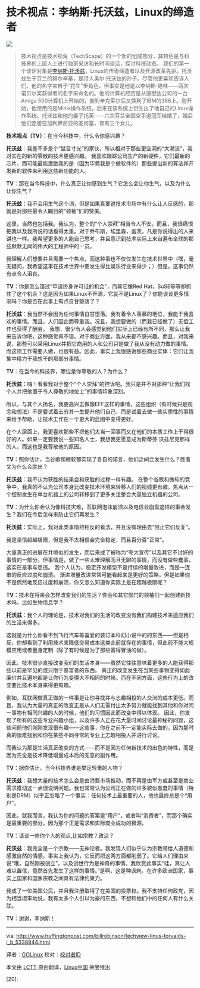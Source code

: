 技术视点：李纳斯·托沃兹，Linux的缔造者
================================================================================
![](http://images.huffingtonpost.com/2012-06-27-techscapelogocolumn1.jpg)

> 技术视点是技术视角（TechScape）的一个新的组成部分，其特色是与科技界的上层人士进行独家采访和长时间谈话，探讨科技动态。
> 我们的第一个谈话对象是[李纳斯·托沃兹][1]，Linux的传奇缔造者以及开源改革先驱。托沃兹生于芬兰的赫尔辛基，是诗人奥尔·托沃兹的孙子。尽管他更喜欢告诉人们，他的名字来自于“花生”里角色，但事实是他是以李纳斯·鲍林——两次诺贝尔奖获得者的名字来命名的。他的计算机经历是从康懋达公司的一台Amiga 500计算机上开始的，搬到辛克莱尔后又换到了IBM的386上。刚开始，他使用的是Minix操作系统，后来在该系统上衍生出了他自己的Linux操作系统。托沃兹和他的妻子托芙——六次芬兰全国空手道冠军结婚了，婚后他们定居在加利佛尼亚的圣何塞，育有三个女儿。

**技术视点（TV）**：在当今科技中，什么令你感兴趣？

**托沃兹**：我差不多是个“鼠目寸光”的家伙，所以相对于那些更空洞的“大潮流”，我对实在的新的零散的技术更感兴趣。
我喜欢跟踪公司生产的新硬件，它们最新的芯片，而可能最能激励我的是（因为毕竟我是个做软件的）那些提出新的算法并开发新的软件来利用这些新功能的人。

**TV**：那在当今科技中，什么真正让你感到生气？它怎么会让你生气，以及为什么让你生气？

**托沃兹**：我不会用生气这个词，但是如果真要说技术市场中有什么让人反感的，那就是对那些最令人瞩目的“领袖”们的赞美。

这里，当然也包括我。我认为，整个的“个人崇拜”相当令人不安。而且，我很痛恨把我以及我所说的话看得太重。对于乔布斯，埃里森，盖茨，凡是你说得出的人来讲也一样。我希望更多的人能自己思考，并且意识到技术实际上来自遍布全球的那些默默无闻的伟大的工程师中的一员。

我理解人们想要并且需要一个焦点，而这种事也不仅仅发生在技术世界中（嘿，毫无疑问，我希望这事在技术世界中要发生得比娱乐行业来得少；）但是，这事仍然有点令人沮丧。

**TV**：你是怎么错过“申请终身许可证的机会”，而其它像Red Hat，SuSE等等却抓住了这个机会？这是因为如果Linux不开源，它就不是Linux了？你能谈谈更多情况吗？你是否在此事上有点自甘堕落了？

**托沃兹**：我当然不会因为任何事情自甘堕落。我有着令人羡慕的地位，我能干我喜欢的事情。而且，人们因此而尊重我。况且，我想要做的（而我已经做了）无偿工作也获得了酬劳。
我想，很少有人会感觉到他们实际上已经有所不同，那么让我来告诉你吧，这种感觉真不错。对于商业方面，我从来都不感兴趣。而且，对我来说，那些可以采用Linux并把它商用的人和公司只是做了我从没有动力做的事情。而这项工作需要人做，也很有益。因此，事实上我很感谢那些商业实体：它们让我集中精力干我想干的那部分事情。

**TV**：在当今的科技界，哪位是你尊敬的人？为什么？

**托沃兹**：嗨！看看我对于整个“个人崇拜”的控诉吧。我只是并不对那种“让我们找个人并把他置于令人尊敬的地位上”的事情印象深刻。

所以，与其个人扬名，我更高兴去做像EFF这样的事情，这些组织（有时候只是观念和想法）不是要试着去穷其一生提升他们自己，而是试着去做一些实质性的事情来给予帮助，让技术工作在一个更大的蓝图中变得更好。

在个人层面上，我更喜欢那些不把他们太当一回事而又在他们的本质工作上干得很好的人。如果一定要我说一些知名人士，我想我更愿意成为斯蒂芬·沃兹尼克那样的人，而这也是我尊敬他的原因。

**TV**：照你估计，当谷歌和微软都实现了各自的诺言，他们之间会发生什么？胜者又为什么会胜出？

**托沃兹**：我不认为获胜的结果会和获胜的过程一样有趣。
在整个谷歌和微软的竞争中，我真的不认为公司本身比改变技术环境来转移人们的视线更有趣。焦点从一个控制发生在单台机器上的公司转移到了更多关注整合大量独立机器的公司。

**TV**：为什么你会认为像科技灾难，互联网泡沫崩溃以及电信业崩盘这样的事会发生？我们在今后怎样来防止它们再发生？

**托沃兹**：实际上，我对此类事情持相反的看法，并且没有理由去“阻止它们反复”。

我是坚信超越极限，但是我不太相信会完全稳定，而且百分百“正常”。

大量真正的进展在井喷似的发生，而后来成了被称为“夸大宣传”以及其它不讨好的事情的一部分。但事情是，做了一些太难理解而且无聊的事情，而没有做些蠢事，这实在是事与愿违。
我个人认为，稳定开发模型不是持续的增量改进，而是一连串的反应过度和崩溃。
渐进增量改进常常可能看起来是更好的策略，但是如果你不是偶然地反应过度和崩溃，你又怎么知道你实际上是在超越极限呢？

**TV**：技术在将来会怎样改变我们的生活？你会和其它部门的领袖们一起创建新技术吗，比如生物信息学？

**托沃兹**：我个人的理论是，技术对我们的生活的改变没有我们构建技术来适应我们的生活来得多。

这就是为什么你看不到飞行汽车等喜爱的装订本科幻小说中的的东西——但是相反，你却看到了利用技术来降低交易成本这类此前就存在的事情，但此前不能大规模应用或者量身定制（除了有时候是为了那些富得冒油的做）。

因此，技术很少直接改变我们的生活本身——虽然它往往意味着更多的人能获得那些以前是罕见的或只限于暴富者的东西。
真正的改变发生在当某些事物变得如此廉价并且遍地都是让你行为变得大不相同的时候。而在不同方面，这些行为上的改变要比技术本身来得更有趣。

例如，互联网做真正做的一件事是让你寻找并与志趣相投的人交流的成本更低。而且，我认为大量的真正的改变正是从人们无需付出太多努力就能找到其他和你对同一事物有相同兴趣的人的时候，他们的习惯因此而改变中得以体现。
因此，你发现了所有的这些专业兴趣小组，以及许多人正在花大量时间讨论最神秘的问题，这些问题他们刚刚发现很有趣——这些事，你在之前不一定能实际去做的，因为那时真的很难找到和你在某些不同寻常的专业上志趣相投人并进行讨论。

而我认为那是生活真正改变的方式——而不是因为任何新技术的出色的特性，而是因为完全是技术降低增量成本后的无意的副作用。

**TV**：据你估计，当今科技界谁是举足轻重的人物？

**托沃兹**：我想大量的技术怎么会是由消费市场推动，而不再是由军方或甚至是商业需求推动这一点很说明问题。我也常常认为公司正在做的许多貌似愚蠢的事情（特别是DRM）似乎正忽略了一个事实：任何技术上最重要的人，他也最终总是个“用户”。

因此，就我而言，我认为你的问题的答案是“用户”，或者叫“消费者”，而那个确实是最重要的部分，因为那个正是需求和实际商业成功的根源。

**TV**：请谈一些你个人的观点,比如宗教？政治？

**托沃兹**：我完全是一个宗教——无神论者。我发现人们似乎认为宗教带给人道德和感激自然的情感。事实上我认为，它反而把这两方面都削弱了。它给人们理由来说“哦，自然刚被创立”，以及创世行为是神奇的事情。我欣赏此事实“哇，真让人难以置信，竟然首先发生了这样的事情。”是啊，这是种讽刺。在许多欧洲国家，事实上国家和国家宗教之间具有法律约束力。

我成了一位美国公民，并且我注册取得了在美国的投票权。我不支持任何政党，因为相当坦率地说，我有太多个人引以为豪的东西，不想和他们中的任何人有什么关联。

**TV**：谢谢，李纳斯！

--------------------------------------------------------------------------------

via: http://www.huffingtonpost.com/billrobinson/techview-linus-torvalds-i_b_5338844.html

译者：[GOLinux](https://github.com/GOLinux) 校对：[校对者ID](https://github.com/校对者ID)

本文由 [LCTT](https://github.com/LCTT/TranslateProject) 原创翻译，[Linux中国](http://linux.cn/) 荣誉推出

[1]:http://en.wikipedia.org/wiki/Linus_Torvalds
[2]:
[3]:
[4]:
[5]:
[6]:
[7]:
[8]:
[9]:
[10]:
[11]:
[12]:
[13]:
[14]:
[15]:
[16]:
[17]:
[18]:
[19]:
[20]: